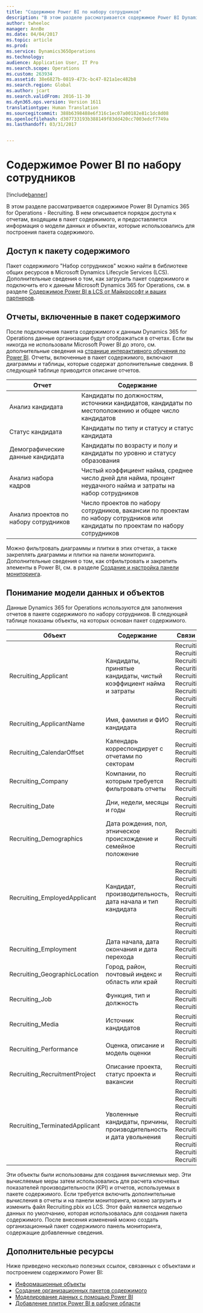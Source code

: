 ```yaml
---
title: "Содержимое Power BI по набору сотрудников"
description: "В этом разделе рассматривается содержимое Power BI Dynamics 365 for Operations - Recruiting. В нем описывается порядок доступа к отчетам, входящим в пакет содержимого, и предоставляется информация о модели данных и объектах, которые использовались для построения пакета содержимого."
author: twheeloc
manager: AnnBe
ms.date: 04/04/2017
ms.topic: article
ms.prod: 
ms.service: Dynamics365Operations
ms.technology: 
audience: Application User, IT Pro
ms.search.scope: Operations
ms.custom: 263934
ms.assetid: 38e6827b-0819-473c-bc47-821a1ec482b8
ms.search.region: Global
ms.author: jcart
ms.search.validFrom: 2016-11-30
ms.dyn365.ops.version: Version 1611
translationtype: Human Translation
ms.sourcegitcommit: 388b6398488e6f316c1ec07a00182e81c1dc8d08
ms.openlocfilehash: d307733193b388149f83dd420cc7003edcf7749a
ms.lasthandoff: 03/31/2017


---
```


# <a name="recruiting-power-bi-content"></a>Содержимое Power BI по набору сотрудников

[!include[banner](../includes/banner.md)]


В этом разделе рассматривается содержимое Power BI Dynamics 365 for Operations - Recruiting. В нем описывается порядок доступа к отчетам, входящим в пакет содержимого, и предоставляется информация о модели данных и объектах, которые использовались для построения пакета содержимого.

<a name="accessing-the-content-pack"></a>Доступ к пакету содержимого
--------------------------

Пакет содержимого "Набор сотрудников" можно найти в библиотеке общих ресурсов в Microsoft Dynamics Lifecycle Services (LCS). Дополнительные сведения о том, как загрузить пакет содержимого и подключить его к данным Microsoft Dynamics 365 for Operations, см. в разделе [Содержимое Power BI в LCS от Майкрософт и ваших партнеров](power-bi-content-microsoft-partners.md).

## <a name="reports-that-are-included-in-the-content-pack"></a>Отчеты, включенные в пакет содержимого
После подключения пакета содержимого к данным Dynamics 365 for Operations данные организации будут отображаться в отчетах. Если вы никогда не использовали Microsoft Power BI до этого, см. дополнительные сведения на [странице интерактивного обучения по Power BI](https://powerbi.microsoft.com/en-us/guided-learning/?WT.mc_id=PBIService_GetData). Отчеты, включенные в пакет содержимого, включают диаграммы и таблицы, которые содержат дополнительные сведения. В следующей таблице приводится описание отчетов.

| Отчет                       | Содержание                                                                                               |
|------------------------------|--------------------------------------------------------------------------------------------------------|
| Анализ кандидата           | Кандидаты по должностям, источники кандидатов, кандидаты по местоположению и общее число кандидатов           |
| Статус кандидата             | Кандидаты по типу и статусу и статус кандидата                                                    |
| Демографические данные кандидата       | Кандидаты по возрасту и полу и кандидаты по уровню и статусу образования                             |
| Анализ набора кадров          | Чистый коэффициент найма, среднее число дней для найма, процент неудачного найма и затраты на набор сотрудников                    |
| Анализ проектов по набору сотрудников | Число проектов по набору сотрудников, вакансии по проектам по набору сотрудников или кандидаты по проектам по набору сотрудников |

Можно фильтровать диаграммы и плитки в этих отчетах, а также закреплять диаграммы и плитки на панели мониторинга. Дополнительные сведения о том, как отфильтровать и закрепить элементы в Power BI, см. в разделе [Создание и настройка панели мониторинга](https://powerbi.microsoft.com/en-us/guided-learning/powerbi-learning-4-2-create-configure-dashboards).

## <a name="understanding-the-data-model-and-entities"></a>Понимание модели данных и объектов
Данные Dynamics 365 for Operations используются для заполнения отчетов в пакете содержимого по набору сотрудников. В следующей таблице показаны объекты, на которых основан пакет содержимого.

| Объект                          | Содержание                                                         | Связи с другими объектами                                                                                                                                                                                                                 |
|---------------------------------|------------------------------------------------------------------|---------------------------------------------------------------------------------------------------------------------------------------------------------------------------------------------------------------------------------------------------|
| Recruiting\_Applicant           | Кандидаты, принятые кандидаты, чистый коэффициент найма и затраты          | Recruiting\_ApplicantName Recruiting\_Company Recruiting\_CalendarOffset Recuriting\_Date Recruiting\_GeographicLocation Recruiting\_Demographics Recruiting\_Job Recruiting\_Media Recruiting\_RecruitmentProject                                |
| Recruiting\_ApplicantName       | Имя, фамилия и ФИО кандидата                   | Recruiting\_Applicant Recruiting\_EmployedApplicant Recruiting\_TerminatedApplicant                                                                                                                                                               |
| Recruiting\_CalendarOffset      | Календарь корреспондирует с отчетами по секторам                                | Recruiting\_Applicant Recruiting\_EmployedApplicant Recruiting\_TerminatedApplicant                                                                                                                                                               |
| Recruiting\_Company             | Компании, по которым требуется фильтровать отчеты                                   | Recruiting\_Applicant Recruiting\_EmployedApplicant Recruiting\_TerminatedApplicant                                                                                                                                                               |
| Recruiting\_Date                | Дни, недели, месяцы и годы                                   | Recruiting\_Applicant Recruiting\_EmployedApplicant Recruiting\_TerminatedApplicant                                                                                                                                                               |
| Recruiting\_Demographics        | Дата рождения, пол, этническое происхождение и семейное положение         | Recruiting\_Applicant Recruiting\_EmployedApplicant Recruiting\_TerminatedApplicant                                                                                                                                                               |
| Recruiting\_EmployedApplicant   | Кандидат, производительность, дата начала и тип кандидата           | Recruiting\_Company Recruiting\_CalendarOffset Recruiting\_Date Recruiting\_GeographicLocation Recruiting\_ApplicantName Recruiting\_Employment Recruiting\_Performance Recruiting\_Job Recruiting\_Media Recruiting\_RecruitmentProject          |
| Recruiting\_Employment          | Дата начала, дата окончания и дата перехода                        | Recruiting\_Applicant Recruiting\_EmployedApplicant Recruiting\_TerminatedApplicant                                                                                                                                                               |
| Recruiting\_GeographicLocation  | Город, район, почтовый индекс и область или край                 | Recruiting\_Applicant Recruiting\_EmployedApplicant Recruiting\_TerminatedApplicant                                                                                                                                                               |
| Recruiting\_Job                 | Функция, тип и должность                                        | Recruiting\_Applicant Recruiting\_EmployedApplicant Recruiting\_TerminatedApplicant                                                                                                                                                               |
| Recruiting\_Media               | Источник кандидатов                                             | Recruiting\_Applicant Recruiting\_EmployedApplicant Recruiting\_TerminatedApplicant                                                                                                                                                               |
| Recruiting\_Performance         | Оценка, описание и модель оценки                            | Recruiting\_Applicant Recruiting\_EmployedApplicant Recruiting\_TerminatedApplicant                                                                                                                                                               |
| Recruiting\_RecruitmentProject  | Описание проекта, статус проекта и вакансии                | Recruiting\_Applicant Recruiting\_EmployedApplicant Recruiting\_TerminatedApplicant                                                                                                                                                               |
| Recruiting\_TerminatedApplicant | Уволенные кандидаты, причины, производительность и дата увольнения | Recruiting\_Company Recruiting\_CalendarOffset Recruiting\_Date Recruiting\_GeographicLocation Recruiting\_Performance Recruiting\_Demographics Recruiting\_Employment Recruiting\_Media Recruiting\_RecruitmentProject Recruiting\_ApplicantName |

Эти объекты были использованы для создания вычисляемых мер. Эти вычисляемые меры затем использовались для расчета ключевых показателей производительности (KPI) и отчетов, используемых в пакете содержимого. Если требуется включить дополнительные вычисления в отчеты и на панели мониторинга, можно загрузить и изменить файл Recruiting.pbix из LCS. Этот файл является моделью данных по умолчанию, которая использовалась для создания пакета содержимого. После внесения изменений можно создать организационный пакет содержимого панель мониторинга, содержащие добавленные сведения.

## <a name="additional-resources"></a>Дополнительные ресурсы
Ниже приведено несколько полезных ссылок, связанных с объектами и построением содержимого Power BI:

-   [Информационные объекты](https://blogs.msdn.microsoft.com/dynamicsaxbi/2016/06/09/power-bi-integration-with-entity-store-in-dynamics-ax-7-may-update/)
-   [Создание организационных пакетов содержимого](https://powerbi.microsoft.com/en-us/documentation/powerbi-service-organizational-content-packs-introduction/)
-   [Моделирование данных с помощью Power BI](https://powerbi.microsoft.com/en-us/guided-learning/powerbi-learning-2-1-intro-modeling-data)
-   [Добавление плиток Power BI в рабочие области](https://blogs.msdn.microsoft.com/dynamicsaxbi/2016/07/06/pinning-power-bi-reports-to-dynamics-ax-client/)





